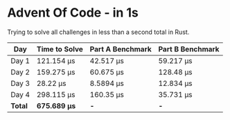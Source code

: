 # Advent Of Code - in 1s
Trying to solve all challenges in less than a second total in Rust.

| Day       | Time to Solve   | Part A Benchmark | Part B Benchmark |
|-----------|-----------------|------------------|------------------|
| Day 1     | 121.154 µs      | 42.517 µs        | 59.217 µs        |
| Day 2     | 159.275 µs      | 60.675 µs        | 128.48 µs        |
| Day 3     | 28.22 µs       | 8.5894 µs        | 12.834 µs        |
| Day 4     | 298.115 µs       | 160.35 µs        | 35.731 µs        |
| **Total** | **675.689 µs**  | **-**     | **-**     |
